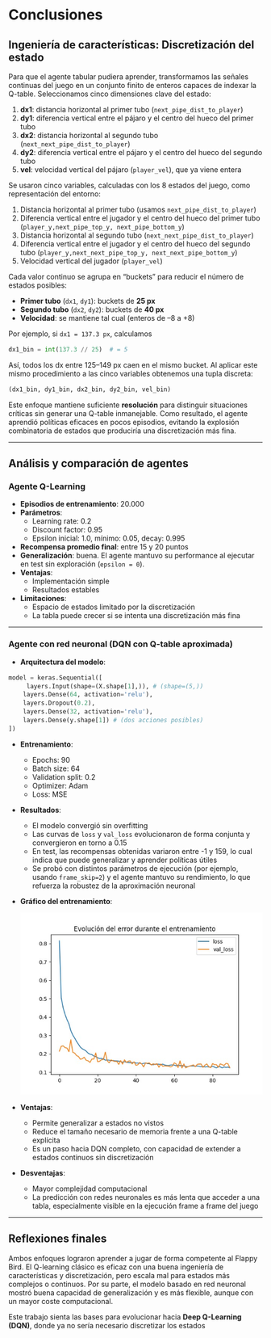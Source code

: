 # Conclusiones

## Ingeniería de características: Discretización del estado

Para que el agente tabular pudiera aprender, transformamos las señales continuas del juego en un conjunto finito de enteros capaces de indexar la Q-table. Seleccionamos cinco dimensiones clave del estado:

1. **dx1**: distancia horizontal al primer tubo (`next_pipe_dist_to_player`)
2. **dy1**: diferencia vertical entre el pájaro y el centro del hueco del primer tubo
3. **dx2**: distancia horizontal al segundo tubo (`next_next_pipe_dist_to_player`)
4. **dy2**: diferencia vertical entre el pájaro y el centro del hueco del segundo tubo
5. **vel**: velocidad vertical del pájaro (`player_vel`), que ya viene entera

Se usaron cinco variables, calculadas con los 8 estados del juego, como representación del entorno:

1. Distancia horizontal al primer tubo (usamos `next_pipe_dist_to_player`)
2. Diferencia vertical entre el jugador y el centro del hueco del primer tubo (`player_y,next_pipe_top_y, next_pipe_bottom_y`)
3. Distancia horizontal al segundo tubo (`next_next_pipe_dist_to_player`)
4. Diferencia vertical entre el jugador y el centro del hueco del segundo tubo (`player_y,next_next_pipe_top_y, next_next_pipe_bottom_y`)
5. Velocidad vertical del jugador (`player_vel`)

Cada valor continuo se agrupa en “buckets” para reducir el número de estados posibles:

* **Primer tubo** (`dx1`, `dy1`): buckets de **25 px**
* **Segundo tubo** (`dx2`, `dy2`): buckets de **40 px**
* **Velocidad**: se mantiene tal cual (enteros de –8 a +8)

Por ejemplo, si `dx1 = 137.3 px`, calculamos

```python
dx1_bin = int(137.3 // 25)  # = 5
```

Así, todos los dx entre 125–149 px caen en el mismo bucket. Al aplicar este mismo procedimiento a las cinco variables obtenemos una tupla discreta:

```python
(dx1_bin, dy1_bin, dx2_bin, dy2_bin, vel_bin)
```

Este enfoque mantiene suficiente **resolución** para distinguir situaciones críticas sin generar una Q-table inmanejable. Como resultado, el agente aprendió políticas eficaces en pocos episodios, evitando la explosión combinatoria de estados que produciría una discretización más fina.


---

## Análisis y comparación de agentes

### Agente Q-Learning

- **Episodios de entrenamiento**: 20.000
- **Parámetros**:
  - Learning rate: 0.2
  - Discount factor: 0.95
  - Epsilon inicial: 1.0, mínimo: 0.05, decay: 0.995
- **Recompensa promedio final**: entre 15 y 20 puntos
- **Generalización**: buena. El agente mantuvo su performance al ejecutar en test sin exploración (`epsilon = 0`).
- **Ventajas**:
  - Implementación simple
  - Resultados estables
- **Limitaciones**:
  - Espacio de estados limitado por la discretización
  - La tabla puede crecer si se intenta una discretización más fina

---

### Agente con red neuronal (DQN con Q-table aproximada)

- **Arquitectura del modelo**:
```python
model = keras.Sequential([
     layers.Input(shape=(X.shape[1],)), # (shape=(5,))  
    layers.Dense(64, activation='relu'),
    layers.Dropout(0.2),
    layers.Dense(32, activation='relu'),
    layers.Dense(y.shape[1]) # (dos acciones posibles)
])  
```

- **Entrenamiento**:
  - Epochs: 90
  - Batch size: 64
  - Validation split: 0.2
  - Optimizer: Adam
  - Loss: MSE

- **Resultados**:
  - El modelo convergió sin overfitting
  - Las curvas de `loss` y `val_loss` evolucionaron de forma conjunta y convergieron en torno a 0.15
  - En test, las recompensas obtenidas variaron entre -1 y 159, lo cual indica que puede generalizar y aprender políticas útiles
  - Se probó con distintos parámetros de ejecución (por ejemplo, usando `frame_skip=2`) y el agente mantuvo su rendimiento, lo que refuerza la robustez de la aproximación neuronal

- **Gráfico del entrenamiento**:

  ![Evolución del error durante el entrenamiento](curva-loss.jpg)

- **Ventajas**:
  - Permite generalizar a estados no vistos
  - Reduce el tamaño necesario de memoria frente a una Q-table explícita
  - Es un paso hacia DQN completo, con capacidad de extender a estados continuos sin discretización

- **Desventajas**:
  - Mayor complejidad computacional
  - La predicción con redes neuronales es más lenta que acceder a una tabla, especialmente visible en la ejecución frame a frame del juego

---

## Reflexiones finales

Ambos enfoques lograron aprender a jugar de forma competente al Flappy Bird. El Q-learning clásico es eficaz con una buena ingeniería de características y discretización, pero escala mal para estados más complejos o continuos. Por su parte, el modelo basado en red neuronal mostró buena capacidad de generalización y es más flexible, aunque con un mayor coste computacional.

Este trabajo sienta las bases para evolucionar hacia **Deep Q-Learning (DQN)**, donde ya no sería necesario discretizar los estados
